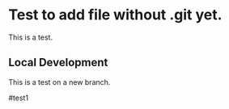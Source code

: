 # Test to add file without .git yet.
This is a test.

## Local Development
This is a test on a new branch.

#test1
